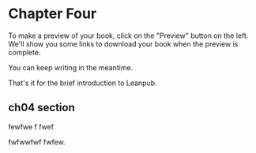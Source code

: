 # Chapter Four

To make a preview of your book, click on the "Preview" button on the left. We'll show you some links to download your book when the preview is complete.

You can keep writing in the meantime.

That's it for the brief introduction to Leanpub.


## ch04 section


fewfwe
f fwef

fwfwwfwf fwfew.
